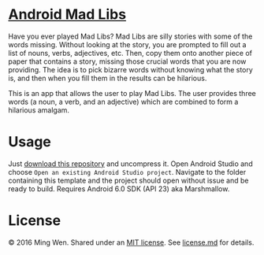 # [Android Mad Libs](https://github.com/themingfu/android_madLibs)

Have you ever played Mad Libs? Mad Libs are silly stories with some of the words missing. Without looking at the story, you are prompted to fill out a list of nouns, verbs, adjectives, etc. Then, copy them onto another piece of paper that contains a story, missing those crucial words that you are now providing. The idea is to pick bizarre words without knowing what the story is, and then when you fill them in the results can be hilarious.

This is an app that allows the user to play Mad Libs. The user provides three words (a noun, a verb, and an adjective) which are combined to form a hilarious amalgam.

# Usage

Just [download this repository](https://github.com/themingfu/android_madLibs/archive/master.zip) and uncompress it. Open Android Studio and choose `Open an existing Android Studio project`. Navigate to the folder containing this template and the project should open without issue and be ready to build. Requires Android 6.0 SDK (API 23) aka Marshmallow.

# License

&copy; 2016 Ming Wen. Shared under an [MIT license](https://en.wikipedia.org/wiki/MIT_License). See [license.md](./LICENSE.md) for details.
